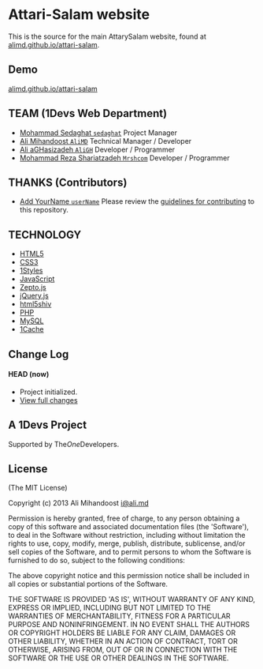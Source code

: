 # Attari-Salam website
This is the source for the main AttarySalam website, found at [alimd.github.io/attari-salam](http://alimd.github.io/attari-salam).  

## Demo
[alimd.github.io/attari-salam](http://alimd.github.io/attari-salam)

## TEAM (1Devs Web Department)
* [Mohammad Sedaghat `sedaghat`](https://github.com/sedaghat) Project Manager
* [Ali Mihandoost `AliMD`](https://github.com/AliMD) Technical Manager / Developer
* [Ali aGHasizadeh `AliGH`](https://github.com/AliGH) Developer / Programmer
* [Mohammad Reza Shariatzadeh `Mrshcom`](https://github.com/Mrshcom) Developer / Programmer

## THANKS (Contributors)
* [Add YourName `userName`](https://github.com/username) 
Please review the [guidelines for contributing](https://github.com/AliMD/attari-salam/CONTRIBUTING.md) to this repository.

## TECHNOLOGY
* [HTML5](http://ali.md/wiki/html5)
* [CSS3](http://ali.md/css3ref)
* [1Styles](http://ali.md/1styles)
* [JavaScript](http://ali.md/wiki/javascript)
* [Zepto.js](http://ali.md/zepto.js)
* [jQuery.js](http://ali.md/jquery.js)
* [html5shiv](http://ali.md/html5shiv)
* [PHP](http://ali.md/php/)
* [MySQL](http://ali.md/wiki/mysql)
* [1Cache](http://ali.md/1cache)

## Change Log
#### HEAD (now)

  * Project initialized.
  * [View full changes](https://github.com/AliMD/attari-salam/compare/bfd65880da8f18908dadfb54bf014db9221b3468...master)

## A 1Devs Project  
Supported by The*One*Developers.

## License
(The MIT License)

Copyright (c) 2013 Ali Mihandoost <i@ali.md>

Permission is hereby granted, free of charge, to any person obtaining a copy of this software and associated documentation files (the 'Software'), to deal in the Software without restriction, including without limitation the rights to use, copy, modify, merge, publish, distribute, sublicense, and/or sell copies of the Software, and to permit persons to whom the Software is furnished to do so, subject to the following conditions:

The above copyright notice and this permission notice shall be included in all copies or substantial portions of the Software.

THE SOFTWARE IS PROVIDED 'AS IS', WITHOUT WARRANTY OF ANY KIND, EXPRESS OR IMPLIED, INCLUDING BUT NOT LIMITED TO THE WARRANTIES OF MERCHANTABILITY, FITNESS FOR A PARTICULAR PURPOSE AND NONINFRINGEMENT. IN NO EVENT SHALL THE AUTHORS OR COPYRIGHT HOLDERS BE LIABLE FOR ANY CLAIM, DAMAGES OR OTHER LIABILITY, WHETHER IN AN ACTION OF CONTRACT, TORT OR OTHERWISE, ARISING FROM, OUT OF OR IN CONNECTION WITH THE SOFTWARE OR THE USE OR OTHER DEALINGS IN THE SOFTWARE.
